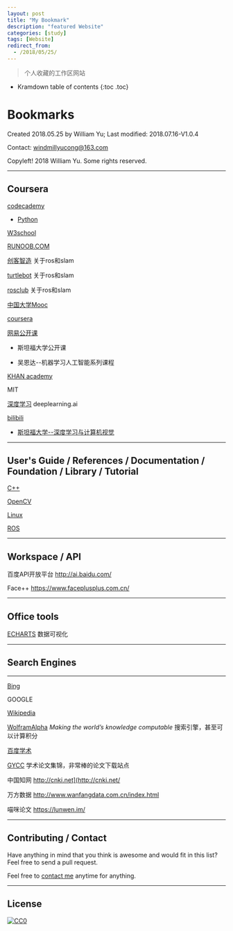 ```yaml
---
layout: post
title: "My Bookmark"
description: "featured Website"
categories: [study]
tags: [Website]
redirect_from:
  - /2018/05/25/
---
```


> 个人收藏的工作区网站

* Kramdown table of contents
{:toc .toc}
# Bookmarks

Created 2018.05.25 by William Yu; Last modified: 2018.07.16-V1.0.4

Contact: [windmillyucong@163.com](mailto:windmillyucong@163.com)

Copyleft! 2018 William Yu. Some rights reserved.

---

## Coursera

[codecademy](https://www.codecademy.com)

- [Python](https://www.codecademy.com/learn/learn-python)

[W3school](http://www.w3school.com.cn/index.html)

[RUNOOB.COM](http://www.runoob.com/)

[创客智造](https://www.ncnynl.com/) 关于ros和slam

[turtlebot](http://learn.turtlebot.com) 关于ros和slam

[rosclub](http://rosclub.cn/cate-12.html) 关于ros和slam

[中国大学Mooc](https://www.icourse163.org/)

[coursera](https://www.coursera.org)

[网易公开课](https://open.163.com/)

- 斯坦福大学公开课


- 吴恩达--机器学习人工智能系列课程

[KHAN academy](https://www.khanacademy.org/)

MIT

[深度学习](https://www.deeplearning.ai/) deeplearning.ai

[bilibili](https://www.bilibili.com/)

- [斯坦福大学--深度学习与计算机视觉](https://www.bilibili.com/video/av17741845?from=search&seid=13062275868033210870)

-----



## User's Guide / References / Documentation / Foundation / Library / Tutorial

[C++](http://www.cplusplus.com/reference/)

[OpenCV](https://docs.opencv.org/3.3.1/index.html)

[Linux](http://www.runoob.com/linux/linux-command-manual.html)

[ROS](http://wiki.ros.org/)

------



## Workspace / API

百度API开放平台 <http://ai.baidu.com/>

Face++ <https://www.faceplusplus.com.cn/>

----



## Office tools

[ECHARTS](http://echarts.baidu.com/)  数据可视化

----



## Search Engines

-------

[Bing](https://cn.bing.com/)

GOOGLE 

[Wikipedia](https://www.wikipedia.org/)

[WolframAlpha](http://www.wolframalpha.com/)       *Making the world’s knowledge computable*  搜索引擎，甚至可以计算积分

[百度学术](http://xueshu.baidu.com/)

[GYCC](http://www.gycc.com)  学术论文集锦，非常棒的论文下载站点

中国知网 <http://cnki.net](http://cnki.net/>

万方数据 <http://www.wanfangdata.com.cn/index.html>

喵咪论文 <https://lunwen.im/>

----



## Contributing / Contact

Have anything in mind that you think is awesome and would fit in this list? Feel free to send a pull request.

Feel free to [contact me](mailto:windmillyucong@163.com) anytime for anything.

-----



## License

[![CC0](http://i.creativecommons.org/p/zero/1.0/88x31.png)](http://creativecommons.org/publicdomain/zero/1.0/)

